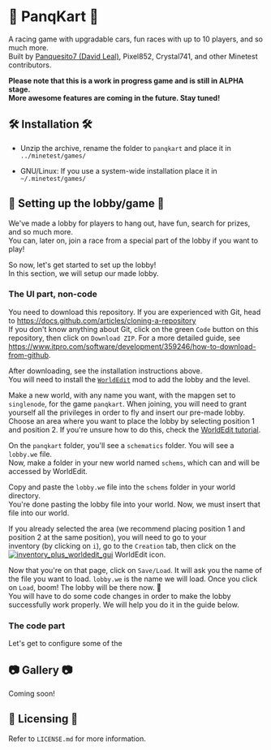 # 🚗 PanqKart 🚗

A racing game with upgradable cars, fun races with up to 10 players, and so much more.\
Built by [Panquesito7 (David Leal)](https://github.com/Panquesito7), Pixel852, Crystal741, and other Minetest contributors.

**Please note that this is a work in progress game and is still in ALPHA stage.**\
**More awesome features are coming in the future. Stay tuned!**

## 🛠 Installation 🛠

- Unzip the archive, rename the folder to `panqkart` and
place it in `../minetest/games/`

- GNU/Linux: If you use a system-wide installation place
    it in `~/.minetest/games/`

## 🏰 Setting up the lobby/game 🏰

We've made a lobby for players to hang out, have fun, search for prizes, and so much more.\
You can, later on, join a race from a special part of the lobby if you want to play!

So now, let's get started to set up the lobby!\
In this section, we will setup our made lobby.

### The UI part, non-code

You need to download this repository. If you are experienced with Git, head to <https://docs.github.com/articles/cloning-a-repository>\
If you don't know anything about Git, click on the green `Code` button on this repository, then click on `Download ZIP`. For a more detailed guide, see <https://www.itpro.com/software/development/359246/how-to-download-from-github>.

After downloading, see the installation instructions above.\
You will need to install the [`WorldEdit`](https://github.com/Uberi/Minetest-WorldEdit) mod to add the lobby and the level.

Make a new world, with any name you want, with the mapgen set to `singlenode`, for the game `panqkart`. When joining, you will need to grant yourself all the privileges in order to fly and insert our pre-made lobby. Choose an area where you want to place the lobby by selecting position 1 and position 2. If you're unsure how to do this, check the [WorldEdit tutorial](https://github.com/Uberi/Minetest-WorldEdit/blob/master/Tutorial.md).

On the `panqkart` folder, you'll see a `schematics` folder. You will see a `lobby.we` file.\
Now, make a folder in your new world named `schems`, which can and will be accessed by WorldEdit.

Copy and paste the `lobby.we` file into the `schems` folder in your world directory.\
You're done pasting the lobby file into your world. Now, we must insert that file into our world.

If you already selected the area (we recommend placing position 1 and position 2 at the same position), you will need to go to your<br> inventory (by clicking on `i`), go to the `Creation` tab, then click on the [![inventory_plus_worldedit_gui](https://user-images.githubusercontent.com/51391473/171032521-cd536e49-e3f0-4784-95a1-5b6917a21fe4.png)](https://github.com/Uberi/Minetest-WorldEdit/blob/master/worldedit_gui/textures/inventory_plus_worldedit_gui.png)
 WorldEdit icon.

Now that you're on that page, click on `Save/Load`. It will ask you the name of the file you want to load. `lobby.we` is the name we will load. Once you click on `Load`, boom! The lobby will be there now. 🎉<br>
You will have to do some code changes in order to make the lobby successfully work properly. We will help you do it in the guide below.

### The code part

Let's get to configure some of the 

## 📷 Gallery 📷

Coming soon!

## 📜 Licensing 📜

Refer to `LICENSE.md` for more information.
